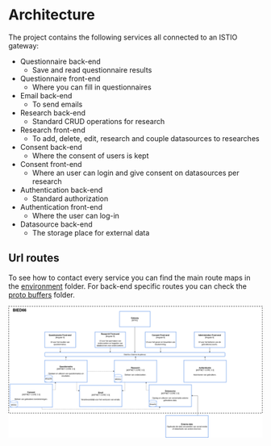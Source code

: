 # Architecture

The project contains the following services all connected to an ISTIO gateway:

- Questionnaire back-end
  - Save and read questionnaire results
- Questionnaire front-end
  - Where you can fill in questionnaires
- Email back-end
  - To send emails
- Research back-end
  - Standard CRUD operations for research
- Research front-end
  - To add, delete, edit, research and couple datasources to researches
- Consent back-end
  - Where the consent of users is kept
- Consent front-end
  - Where an user can login and give consent on datasources per research
- Authentication back-end
  - Standard authorization
- Authentication front-end
  - Where the user can log-in
- Datasource back-end
  - The storage place for external data

## Url routes
To see how to contact every service you can find the main route maps in the [environment](../../environments/values-TEMPLATE.yaml) folder.
For back-end specific routes you can check the [proto buffers](../../libraries/protobuffers/protobuffers/protobuffers/protobuffers) folder.

![Architecture](img/Architecture.png)
